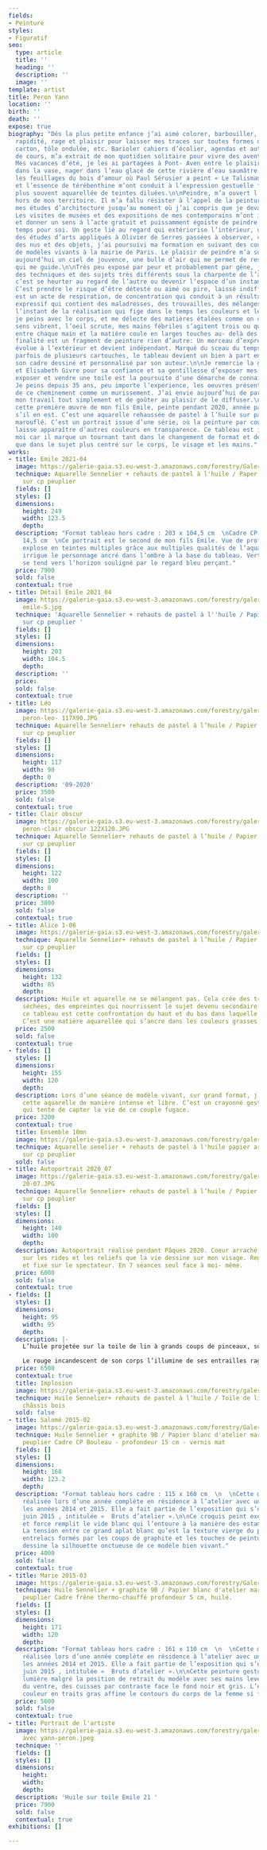 ```yaml
---
fields:
- Peinture
styles:
- Figuratif
seo:
  type: article
  title: ''
  heading: ''
  description: ''
  image: ''
template: artist
title: Peron Yann
location: ''
birth: ''
death: ''
expose: true
biography: "Dés la plus petite enfance j’ai aimé colorer, barbouiller, créer avec
  rapidité, rage et plaisir pour laisser mes traces sur toutes formes de papier, bois,
  carton, tôle ondulée, etc. Barioler cahiers d’écolier, agendas et autres supports
  de cours, m’a extrait de mon quotidien solitaire pour vivre des aventures oniriques.
  Mes vacances d’été, je les ai partagées à Pont- Aven entre le plaisir de m’enliser
  dans la vase, nager dans l’eau glacé de cette rivière d’eau saumâtre et observer
  les feuillages du bois d’amour où Paul Sérusier a peint « Le Talisman ».\n\n\tL’eau
  et l’essence de térébenthine m’ont conduit à l’expression gestuelle figurative le
  plus souvent aquarellée de teintes diluées.\n\nPeindre, m’a ouvert l’esprit et pousser
  hors de mon territoire. Il m’a fallu résister à l’appel de la peinture pour poursuivre
  mes études d’architecture jusqu’au moment où j’ai compris que je devais vivre avec.
  Les visites de musées et des expositions de mes contemporains m’ont influencées
  et donner un sens à l’acte gratuit et puissamment égoïste de peindre.\n\nC’est un
  temps pour soi. Un geste lié au regard qui extériorise l’intérieur, une étape spirituelle.\n\nAprès
  des études d’arts appliqués à Olivier de Serres passées à observer, créer et dessiner
  des nus et des objets, j’ai poursuivi ma formation en suivant des cours de peinture
  de modèles vivants à la mairie de Paris. Le plaisir de peindre m’a submergé et reste
  aujourd’hui un ciel de jouvence, une bulle d’air qui me permet de respirer l’âme
  qui me guide.\n\nTrès peu exposé par peur et probablement par gêne, j’ai expérimenté
  des techniques et des sujets très différents sous la charpente de l’atelier. S’exposer,
  c’est se heurter au regard de l’autre ou devenir l‘espace d’un instant son recueil.
  C’est prendre le risque d’être détesté ou aimé ou pire, laissé indifférent. Peindre
  est un acte de respiration, de concentration qui conduit à un résultat graphique
  expressif qui contient des maladresses, des trouvailles, des mélanges, des repentirs,
  l’instant de la réalisation qui fige dans le temps les couleurs et le sujet. Figuratif,
  je peins avec le corps, et me délecte des matières étalées comme on cuisine. Mes
  sens vibrent, l’oeil scrute, mes mains fébriles s’agitent trois ou quatre pinceaux
  entre chaque main et la matière coule en larges touches au- delà des contours. La
  finalité est un fragment de peinture rien d’autre: Un morceau d’expression qui désormais
  évolue à l’extérieur et devient indépendant. Marqué du sceau du temps de sa création
  parfois de plusieurs cartouches, le tableau devient un bien à part entière dans
  son cadre dessiné et personnalisé par son auteur.\n\nJe remercie la galerie Gaia
  et Elisabeth Givre pour sa confiance et sa gentillesse d’exposer mes oeuvres. Peindre,
  exposer et vendre une toile est la poursuite d’une démarche de connaissance de soi.
  Je peins depuis 35 ans, peu importe l’expérience, les oeuvres présentées sont issues
  de ce cheminement comme un murissement. J’ai envie aujourd’hui de partager, de montrer
  mon travail tout simplement et de goûter au plaisir de le diffuser.\n\nAlors, j’expose
  cette première œuvre de mon fils Emile, peinte pendant 2020, année particulière
  s’il en est. C’est une aquarelle rehaussée de pastel à l’huile sur papier arche
  marouflé. C’est un portrait issue d’une série, où la peinture par couches successives
  laisse apparaître d’autres couleurs en transparence. Ce tableau est important pour
  moi car il marque un tournant tant dans le changement de format et de technique
  que dans le sujet plus centré sur le corps, le visage et les mains."
works:
- title: Emile 2021-04
  image: https://galerie-gaia.s3.eu-west-3.amazonaws.com/forestry/Galerie Gaïa- 01-2.jpg
  technique: Aquarelle Sennelier + rehauts de pastel à l'huile / Paper arche marouflé
    sur cp peuplier
  fields: []
  styles: []
  dimensions:
    height: 249
    width: 123.5
    depth: 
  description: "Format tableau hors cadre : 203 x 104,5 cm  \nCadre CP Bouleau - profondeur
    14,5 cm  \nCe portrait est le second de mon fils Emile. Vue de profil. La couleur
    explose en teintes multiples grâce aux multiples qualités de l’aquarelle. La lumière
    irrigue le personnage ancré dans l’ombre à la base du tableau. Verticale, la toile
    se tend vers l’horizon souligné par le regard bleu perçant."
  price: 7900
  sold: false
  contextual: true
- title: Détail Emile 2021_04
  image: https://galerie-gaia.s3.eu-west-3.amazonaws.com/forestry/galerie-gaia-yann-peron-détail
    emile-S.jpg
  technique: 'Aquarelle Sennelier + rehauts de pastel à l''huile / Papier arche marouflé
    sur cp peuplier '
  fields: []
  styles: []
  dimensions:
    height: 203
    width: 104.5
    depth: 
  description: ''
  price: 
  sold: false
  contextual: true
- title: Léo
  image: https://galerie-gaia.s3.eu-west-3.amazonaws.com/forestry/galerie gaia -yann
    peron-leo- 117X90.JPG
  technique: Aquarelle Sennelier+ rehauts de pastel à l’huile / Papier arche marouflé
    sur cp peuplier
  fields: []
  styles: []
  dimensions:
    height: 117
    width: 90
    depth: 0
  description: '09-2020'
  price: 3500
  sold: false
  contextual: true
- title: Clair obscur
  image: https://galerie-gaia.s3.eu-west-3.amazonaws.com/forestry/galerie gaia -yann
    peron-clair obscur 122X120.JPG
  technique: Aquarelle Sennelier+ rehauts de pastel à l’huile / Papier arche marouflé
    sur cp peuplier
  fields: []
  styles: []
  dimensions:
    height: 122
    width: 100
    depth: 0
  description: ''
  price: 3800
  sold: false
  contextual: true
- title: Alice 1-06
  image: https://galerie-gaia.s3.eu-west-3.amazonaws.com/forestry/galerie-gaia-yann-peron-alice1-06.JPG
  technique: Aquarelle Sennelier+ rehauts de pastel à l’huile / Papier arche marouflé
    sur cp peuplier
  fields: []
  styles: []
  dimensions:
    height: 132
    width: 85
    depth: 
  description: Huile et aquarelle ne se mélangent pas. Cela crée des traces de gouttes
    séchées, des empreintes qui nourrissent le sujet devenu secondaire. La force de
    ce tableau est cette confrontation du haut et du bas dans laquelle Alice se dissous.
    C’est une matière aquarellée qui s’ancre dans les couleurs grasses et huileuses.
  price: 2500
  sold: false
  contextual: true
- fields: []
  styles: []
  dimensions:
    height: 155
    width: 120
    depth: 
  description: Lors d’une séance de modèle vivant, sur grand format, j’ai exécuté
    cette aquarelle de manière intense et libre. C’est un crayonné gestuel, aquarellé
    qui tente de capter la vie de ce couple fugace.
  price: 3200
  contextual: true
  title: Ensemble 10mn
  image: https://galerie-gaia.s3.eu-west-3.amazonaws.com/forestry/galerie-gaia-yann-peron-ensemble-155X120.jpeg
  technique: Aquarelle senelier + rehauts de pastel à l'huile papier arche marouflé
    sur cp peuplier
  sold: false
- title: Autoportrait 2020_07
  image: https://galerie-gaia.s3.eu-west-3.amazonaws.com/forestry/galerie-gaia-yann-peron-autoportrait
    20-07.JPG
  technique: Aquarelle Sennelier+ rehauts de pastel à l’huile / Papier arche marouflé
    sur cp peuplier
  fields: []
  styles: []
  dimensions:
    height: 140
    width: 100
    depth: 
  description: Autoportrait réalisé pendant Pâques 2020. Coeur arraché, lumière figée
    sur les rides et les reliefs que la vie dessine sur mon visage. Regard concentré
    et fixé sur le spectateur. En 7 séances seul face à moi- même.
  price: 6000
  sold: false
  contextual: true
- fields: []
  styles: []
  dimensions:
    height: 95
    width: 95
    depth: 
  description: |-
    L’huile projetée sur la toile de lin à grands coups de pinceaux, superposée à un contour de graphite tantôt effacé, tantôt essuyé, confèrent au sujet pourtant statique un mouvement d’introspection ou d’implosion. On a l’impression que l’homme tombe à l’intérieur de lui- même au passage de l’an 2000, année de réalisation de cette peinture d’après modèle vivant.

    Le rouge incandescent de son corps l’illumine de ses entrailles rageuses et résignées. Acceptation, souffrance et force de vivre.
  price: 6500
  contextual: true
  title: Implosion
  image: https://galerie-gaia.s3.eu-west-3.amazonaws.com/forestry/galerie-gaia-yann-peron-implosion.JPG
  technique: Huile Sennelier+ rehauts de pastel à l’huile / Toile de lin tendue sur
    châssis bois
  sold: false
- title: Salomé 2015-02
  image: https://galerie-gaia.s3.eu-west-3.amazonaws.com/forestry/Galerie Gaïa- 01.jpg
  technique: Huile Sennelier + graphite 9B / Papier blanc d'atelier marouflé sur cp
    peuplier Cadre CP Bouleau - profondeur 15 cm - vernis mat
  fields: []
  styles: []
  dimensions:
    height: 168
    width: 123.2
    depth: 
  description: "Format tableau hors cadre : 115 x 160 cm  \n  \nCette œuvre a été
    réalisée lors d’une année complète en résidence à l’atelier avec un modèle durant
    les années 2014 et 2015. Elle a fait partie de l’exposition qui s’est tenue en
    juin 2015 , intitulée «  Bruts d’atelier ».\n\nCe croquis peint exécuté avec célérité
    et force remplit le vide blanc qui l’entoure à la manière des estampes japonaises.
    La tension entre ce grand aplat blanc qu’est la texture vierge du papier et les
    entrelacs formés par les coups de graphite et les touches de peinture nerveuses
    dessine la silhouette onctueuse de ce modèle bien vivant."
  price: 4000
  sold: false
  contextual: true
- title: Marie 2015-03
  image: https://galerie-gaia.s3.eu-west-3.amazonaws.com/forestry/Galerie Gaïa- 02.jpg
  technique: Huile Sennelier + graphite 9B / Papier blanc d'atelier marouflé sur cp
    peuplier Cadre frêne thermo-chauffé profondeur 5 cm, huilé.
  fields: []
  styles: []
  dimensions:
    height: 171
    width: 120
    depth: 
  description: "Format tableau hors cadre : 161 x 110 cm  \n  \nCette œuvre a été
    réalisée lors d’une année complète en résidence à l’atelier avec un modèle durant
    les années 2014 et 2015. Elle a fait partie de l’exposition qui s’est tenue en
    juin 2015 , intitulée «  Bruts d’atelier ».\n\nCette peinture gestuelle met en
    lumière malgré la position de retrait du modèle avec ses mains levées, la délicatesse
    du ventre, des cuisses par contraste face le fond noir et gris. L’emploi de la
    couleur en traits gras affine le contours du corps de la femme si fragile si vivante."
  price: 5600
  sold: false
  contextual: true
- title: Portrait de l'artiste
  image: https://galerie-gaia.s3.eu-west-3.amazonaws.com/forestry/galerie-gaia-emile21
    avec yann-peron.jpeg
  technique: ''
  fields: []
  styles: []
  dimensions:
    height: 
    width: 
    depth: 
  description: 'Huile sur toile Emile 21 '
  price: 7900
  sold: false
  contextual: true
exhibitions: []

---
```

